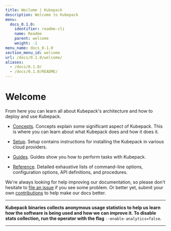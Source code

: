 ```yaml
---
title: Weclome | Kubepack
description: Welcome to Kubepack
menu:
  docs_0.1.0:
    identifier: readme-cli
    name: Readme
    parent: welcome
    weight: -1
menu_name: docs_0.1.0
section_menu_id: welcome
url: /docs/0.1.0/welcome/
aliases:
  - /docs/0.1.0/
  - /docs/0.1.0/README/
---
```


# Welcome

From here you can learn all about Kubepack's architecture and how to deploy and use Kubepack.

- [Concepts](/docs/0.1.0/concepts/). Concepts explain some significant aspect of Kubepack. This is where you can learn about what Kubepack does and how it does it.

- [Setup](/docs/0.1.0/setup/). Setup contains instructions for installing the Kubepack in various cloud providers.

- [Guides](/docs/0.1.0/guides/). Guides show you how to perform tasks with Kubepack.

- [Reference](/docs/0.1.0/reference/). Detailed exhaustive lists of command-line options, configuration options, API definitions, and procedures.

We're always looking for help improving our documentation, so please don't hesitate to [file an issue](https://github.com/kubepack/pack/issues/new) if you see some problem. Or better yet, submit your own [contributions](/docs/0.1.0/CONTRIBUTING) to help make our docs better.

---

**Kubepack binaries collects anonymous usage statistics to help us learn how the software is being used and how we can improve it. To disable stats collection, run the operator with the flag** `--enable-analytics=false`.

---
